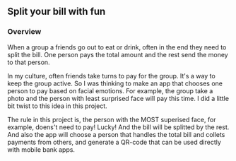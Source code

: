 ## Split your bill with fun

### Overview
When a group a friends go out to eat or drink, often in the end they need to split the bill. One person pays the total amount and the rest send the money to that person. 

In my culture, often friends take turns to pay for the group. It's a way to keep the group active. So I was thinking to make an app that chooses one person to pay based on facial emotions. For example, the group take a photo and the person with least surprised face will pay this time. I did a little bit twist to this idea in this project. 

The rule in this project is, the person with the MOST superised face, for example, doens't need to pay! Lucky! And the bill will be splitted by the rest. And also the app will choose a person that handles the total bill and collets payments from others, and generate a QR-code that can be used directly with mobile bank apps.
